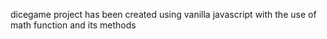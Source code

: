 dicegame project has been created using vanilla javascript with the use of math function and its methods 

